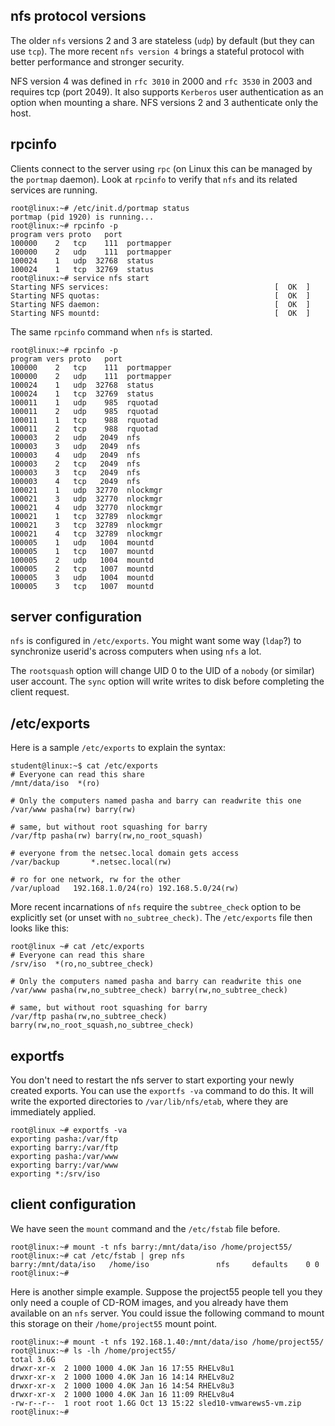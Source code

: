 ## nfs protocol versions

The older `nfs` versions 2 and 3 are stateless
(`udp`) by default (but they can use `tcp`).
The more recent `nfs version 4` brings a stateful protocol with better
performance and stronger security.

NFS version 4 was defined in `rfc 3010` in 2000 and
`rfc 3530` in 2003 and requires tcp (port 2049). It also
supports `Kerberos` user authentication as an option when
mounting a share. NFS versions 2 and 3 authenticate only the host.

## rpcinfo

Clients connect to the server using `rpc` (on Linux this
can be managed by the `portmap` daemon). Look at
`rpcinfo` to verify that `nfs` and its related services
are running.

    root@linux:~# /etc/init.d/portmap status
    portmap (pid 1920) is running...
    root@linux:~# rpcinfo -p
    program vers proto   port
    100000    2   tcp    111  portmapper
    100000    2   udp    111  portmapper
    100024    1   udp  32768  status
    100024    1   tcp  32769  status
    root@linux:~# service nfs start
    Starting NFS services:                                     [  OK  ]
    Starting NFS quotas:                                       [  OK  ]
    Starting NFS daemon:                                       [  OK  ]
    Starting NFS mountd:                                       [  OK  ]

The same `rpcinfo` command when `nfs` is started.

    root@linux:~# rpcinfo -p
    program vers proto   port
    100000    2   tcp    111  portmapper
    100000    2   udp    111  portmapper
    100024    1   udp  32768  status
    100024    1   tcp  32769  status
    100011    1   udp    985  rquotad
    100011    2   udp    985  rquotad
    100011    1   tcp    988  rquotad
    100011    2   tcp    988  rquotad
    100003    2   udp   2049  nfs
    100003    3   udp   2049  nfs
    100003    4   udp   2049  nfs
    100003    2   tcp   2049  nfs
    100003    3   tcp   2049  nfs
    100003    4   tcp   2049  nfs
    100021    1   udp  32770  nlockmgr
    100021    3   udp  32770  nlockmgr
    100021    4   udp  32770  nlockmgr
    100021    1   tcp  32789  nlockmgr
    100021    3   tcp  32789  nlockmgr
    100021    4   tcp  32789  nlockmgr
    100005    1   udp   1004  mountd
    100005    1   tcp   1007  mountd
    100005    2   udp   1004  mountd
    100005    2   tcp   1007  mountd
    100005    3   udp   1004  mountd
    100005    3   tcp   1007  mountd

## server configuration

`nfs` is configured in `/etc/exports`. You might want some
way (`ldap`?) to synchronize userid\'s across computers
when using `nfs` a lot.

The `rootsquash` option will change UID 0 to the UID of a
`nobody` (or similar) user account. The `sync` option will write writes
to disk before completing the client request.

## /etc/exports

Here is a sample `/etc/exports` to explain the syntax:

    student@linux:~$ cat /etc/exports 
    # Everyone can read this share
    /mnt/data/iso  *(ro)
                    
    # Only the computers named pasha and barry can readwrite this one
    /var/www pasha(rw) barry(rw)
                    
    # same, but without root squashing for barry
    /var/ftp pasha(rw) barry(rw,no_root_squash)
                    
    # everyone from the netsec.local domain gets access
    /var/backup       *.netsec.local(rw)
                    
    # ro for one network, rw for the other
    /var/upload   192.168.1.0/24(ro) 192.168.5.0/24(rw)

More recent incarnations of `nfs` require the
`subtree_check` option to be explicitly set (or unset with
`no_subtree_check)`. The `/etc/exports` file then looks
like this:

    root@linux ~# cat /etc/exports
    # Everyone can read this share
    /srv/iso  *(ro,no_subtree_check)

    # Only the computers named pasha and barry can readwrite this one 
    /var/www pasha(rw,no_subtree_check) barry(rw,no_subtree_check)

    # same, but without root squashing for barry
    /var/ftp pasha(rw,no_subtree_check) barry(rw,no_root_squash,no_subtree_check)

## exportfs

You don\'t need to restart the nfs server to start exporting your newly
created exports. You can use the `exportfs -va` command to
do this. It will write the exported directories to
`/var/lib/nfs/etab`, where they are immediately applied.

    root@linux ~# exportfs -va
    exporting pasha:/var/ftp
    exporting barry:/var/ftp
    exporting pasha:/var/www
    exporting barry:/var/www
    exporting *:/srv/iso

## client configuration

We have seen the `mount` command and the
`/etc/fstab` file before.

    root@linux:~# mount -t nfs barry:/mnt/data/iso /home/project55/
    root@linux:~# cat /etc/fstab | grep nfs
    barry:/mnt/data/iso   /home/iso               nfs     defaults    0 0
    root@linux:~#

Here is another simple example. Suppose the project55 people tell you
they only need a couple of CD-ROM images, and you already have them
available on an `nfs` server. You could issue the following command to
mount this storage on their `/home/project55` mount point.

    root@linux:~# mount -t nfs 192.168.1.40:/mnt/data/iso /home/project55/
    root@linux:~# ls -lh /home/project55/
    total 3.6G
    drwxr-xr-x  2 1000 1000 4.0K Jan 16 17:55 RHELv8u1
    drwxr-xr-x  2 1000 1000 4.0K Jan 16 14:14 RHELv8u2
    drwxr-xr-x  2 1000 1000 4.0K Jan 16 14:54 RHELv8u3
    drwxr-xr-x  2 1000 1000 4.0K Jan 16 11:09 RHELv8u4
    -rw-r--r--  1 root root 1.6G Oct 13 15:22 sled10-vmwarews5-vm.zip
    root@linux:~# 
            

